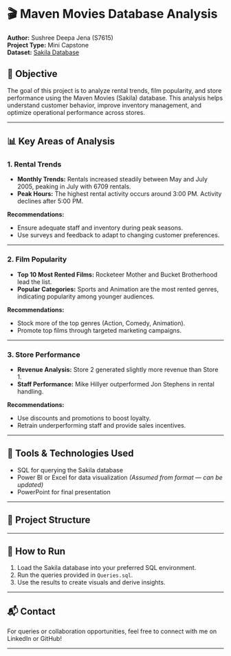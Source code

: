 # 🎬 Maven Movies Database Analysis

**Author:** Sushree Deepa Jena (S7615)  
**Project Type:** Mini Capstone  
**Dataset:** [Sakila Database](https://dev.mysql.com/doc/sakila/en/)  

## 📌 Objective

The goal of this project is to analyze rental trends, film popularity, and store performance using the Maven Movies (Sakila) database. This analysis helps understand customer behavior, improve inventory management, and optimize operational performance across stores.

---

## 📊 Key Areas of Analysis

### 1. Rental Trends
- **Monthly Trends:** Rentals increased steadily between May and July 2005, peaking in July with 6709 rentals.
- **Peak Hours:** The highest rental activity occurs around 3:00 PM. Activity declines after 5:00 PM.

**Recommendations:**
- Ensure adequate staff and inventory during peak seasons.
- Use surveys and feedback to adapt to changing customer preferences.

---

### 2. Film Popularity
- **Top 10 Most Rented Films:** Rocketeer Mother and Bucket Brotherhood lead the list.
- **Popular Categories:** Sports and Animation are the most rented genres, indicating popularity among younger audiences.

**Recommendations:**
- Stock more of the top genres (Action, Comedy, Animation).
- Promote top films through targeted marketing campaigns.

---

### 3. Store Performance
- **Revenue Analysis:** Store 2 generated slightly more revenue than Store 1.
- **Staff Performance:** Mike Hillyer outperformed Jon Stephens in rental handling.

**Recommendations:**
- Use discounts and promotions to boost loyalty.
- Retrain underperforming staff and provide sales incentives.

---

## 🧪 Tools & Technologies Used
- SQL for querying the Sakila database
- Power BI or Excel for data visualization *(Assumed from format — can be updated)*
- PowerPoint for final presentation

---

## 📁 Project Structure


---

## 🚀 How to Run
1. Load the Sakila database into your preferred SQL environment.
2. Run the queries provided in `Queries.sql`.
3. Use the results to create visuals and derive insights.

---

## 📬 Contact
For queries or collaboration opportunities, feel free to connect with me on LinkedIn or GitHub!

---

